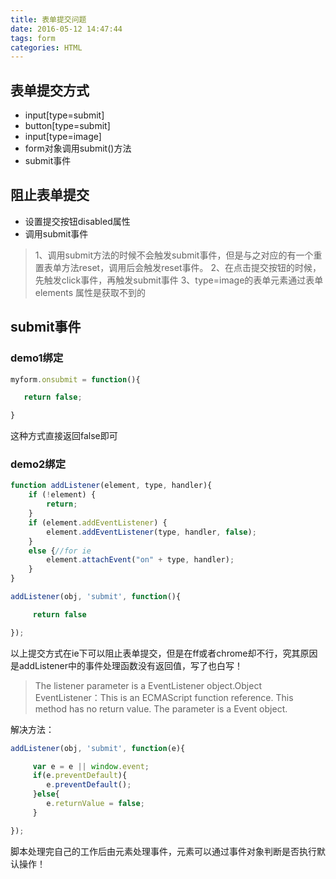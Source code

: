 ```yaml
---
title: 表单提交问题
date: 2016-05-12 14:47:44
tags: form
categories: HTML
---
```


## 表单提交方式

* input[type=submit]
* button[type=submit]
* input[type=image]
* form对象调用submit()方法
* submit事件

<!--more-->

## 阻止表单提交

* 设置提交按钮disabled属性
* 调用submit事件

> 1、调用submit方法的时候不会触发submit事件，但是与之对应的有一个重置表单方法reset，调用后会触发reset事件。
> 2、在点击提交按钮的时候，先触发click事件，再触发submit事件
> 3、type=image的表单元素通过表单 elements 属性是获取不到的

## submit事件

### demo1绑定

```js
myform.onsubmit = function(){

   return false;

}
```

这种方式直接返回false即可

### demo2绑定

```js
function addListener(element, type, handler){  
    if (!element) {  
        return;  
    }  
    if (element.addEventListener) {  
        element.addEventListener(type, handler, false);  
    }  
    else {//for ie  
        element.attachEvent("on" + type, handler);  
    }  
}

addListener(obj, 'submit', function(){

     return false

});   
```
以上提交方式在ie下可以阻止表单提交，但是在ff或者chrome却不行，究其原因是addListener中的事件处理函数没有返回值，写了也白写！

> The listener parameter is a EventListener object.Object EventListener：This is an ECMAScript function reference. This method has no return value. The parameter is a Event object.

解决方法：
```js
addListener(obj, 'submit', function(e){

     var e = e || window.event;
     if(e.preventDefault){
        e.preventDefault();
     }else{
        e.returnValue = false;
     }

});
```
脚本处理完自己的工作后由元素处理事件，元素可以通过事件对象判断是否执行默认操作！

